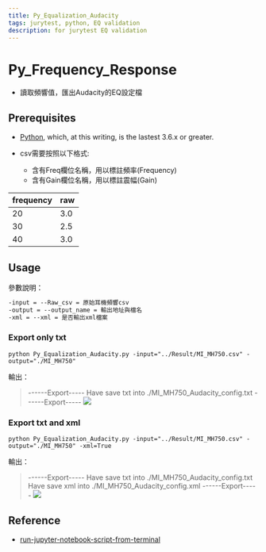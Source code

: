 ```yaml
---
title: Py_Equalization_Audacity
tags: jurytest, python, EQ validation
description: for jurytest EQ validation
---
```

# Py_Frequency_Response

- 讀取頻響值，匯出Audacity的EQ設定檔
        
## Prerequisites

- [Python](https://www.python.org/downloads/), which, at this writing, is the lastest 3.6.x or greater.

- csv需要按照以下格式:
    - 含有Freq欄位名稱，用以標註頻率(Frequency)
    - 含有Gain欄位名稱，用以標註震幅(Gain)

|frequency|raw|
|----|----|
|20|3.0|
|30|2.5|
|40|3.0|

## Usage

參數說明：
```md
-input = --Raw_csv = 原始耳機頻響csv
-output = --output_name = 輸出地址與檔名
-xml = --xml = 是否輸出xml檔案
```
  
### Export only txt

```python=
python Py_Equalization_Audacity.py -input="../Result/MI_MH750.csv" -output="./MI_MH750"
```
輸出：
> ------Export-----
Have save txt into ./MI_MH750_Audacity_config.txt
------Export-----
![](https://i.imgur.com/aymsk0Q.png)


### Export txt and xml

```python=
python Py_Equalization_Audacity.py -input="../Result/MI_MH750.csv" -output="./MI_MH750" -xml=True
```
輸出：
> ------Export-----
Have save txt into ./MI_MH750_Audacity_config.txt
Have save xml into ./MI_MH750_Audacity_config.xml
------Export-----
![](https://i.imgur.com/yBRv9JJ.png)



## Reference
  * [run-jupyter-notebook-script-from-terminal](https://deeplearning.lipingyang.org/2018/03/28/run-jupyter-notebook-script-from-terminal/)